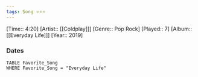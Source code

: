 ```yaml
---
tags: Song ⭐⭐⭐ 
---
```

[Time:: 4:20]
[Artist:: [[Coldplay]]]
[Genre:: Pop Rock]
[Played:: 7]
[Album:: [[Everyday Life]]]
[Year:: 2019]
### Dates
````dataview
TABLE Favorite_Song
WHERE Favorite_Song = "Everyday Life"
````